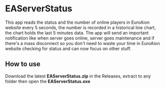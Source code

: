 # EAServerStatus
This app reads the status and the number of online players in EuroAion website every 5 seconds, the number is recorded in a historical line chart, the chart holds the last 5 minutes data. The app will send an important notification like when server goes online, server goes maintenance and if there's a mass disconnect so you don't need to waste your time in EuroAion website checking for status and can now focus on other stuff.

## How to use
Download the latest **EAServerStatus.zip** in the Releases, extract to any folder then open the **EAServerStatus.exe**